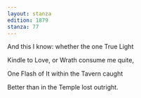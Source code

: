 ```yaml
---
layout: stanza
edition: 1879
stanza: 77
---
```


And this I know: whether the one True Light

Kindle to Love, or Wrath consume me quite,

One Flash of It within the Tavern caught

Better than in the Temple lost outright.
